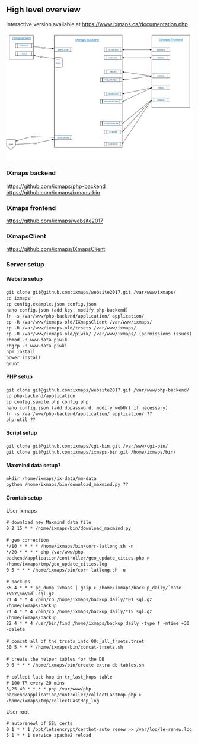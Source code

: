 ## High level overview

Interactive version available at https://www.ixmaps.ca/documentation.php
![IXmaps stack overview](./assets/imgs/stack-overview.png)

### IXmaps backend
https://github.com/ixmaps/php-backend
https://github.com/ixmaps/ixmaps-bin

### IXmaps frontend
https://github.com/ixmaps/website2017

### IXmapsClient
https://github.com/ixmaps/IXmapsClient

### Server setup
#### Website setup
```
git clone git@github.com:ixmaps/website2017.git /var/www/ixmaps/
cd ixmaps
cp config.example.json config.json
nano config.json (add key, modify php-backend)
ln -s /var/www/php-backend/application/ application/
cp -R /var/www/ixmaps-old/IXmapsClient /var/www/ixmaps/
cp -R /var/www/ixmaps-old/trsets /var/www/ixmaps/
cp -R /var/www/ixmaps-old/piwik/ /var/www/ixmaps/ (permissions issues)
chmod -R www-data piwik
chgrp -R www-data piwki
npm install
bower install
grunt
```

#### PHP setup
```
git clone git@github.com:ixmaps/website2017.git /var/www/php-backend/
cd php-backend/application
cp config.sample.php config.php
nano config.json (add dppassword, modify webUrl if necessary)
ln -s /var/www/php-backend/application/ application/ ??
php-util ??
```

#### Script setup
```
git clone git@github.com:ixmaps/cgi-bin.git /var/www/cgi-bin/
git clone git@github.com:ixmaps/ixmaps-bin.git /home/ixmaps/bin/
```

#### Maxmind data setup?
```
mkdir /home/ixmaps/ix-data/mm-data
python /home/ixmaps/bin/download_maxmind.py ??
```

#### Crontab setup
User ixmaps
```
# download new Maxmind data file
0 2 15 * * /home/ixmaps/bin/download_maxmind.py

# geo correction
*/10 * * * * /home/ixmaps/bin/corr-latlong.sh -n
*/20 * * * * php /var/www/php-backend/application/controller/geo_update_cities.php > /home/ixmaps/tmp/geo_update_cities.log
0 5 * * * /home/ixmaps/bin/corr-latlong.sh -u

# backups
35 4 * * * pg_dump ixmaps | gzip > /home/ixmaps/backup_daily/`date +\%Y\%m\%d`.sql.gz
21 4 * * 4 /bin/cp /home/ixmaps/backup_daily/*01.sql.gz /home/ixmaps/backup
21 4 * * 4 /bin/cp /home/ixmaps/backup_daily/*15.sql.gz /home/ixmaps/backup
22 4 * * 4 /usr/bin/find /home/ixmaps/backup_daily -type f -mtime +30 -delete

# concat all of the trsets into 00:_all_trsets.trset
30 5 * * * /home/ixmaps/bin/concat-trsets.sh

# create the helper tables for the DB
0 6 * * * /home/ixmaps/bin/create-extra-db-tables.sh

# collect last hop in tr_last_hops table
# 100 TR every 20 mins
5,25,40 * * * * php /var/www/php-backend/application/controller/collectLastHop.php > /home/ixmaps/tmp/collectLastHop_log
```
User root
```
# autorenewl of SSL certs
0 1 * * 1 /opt/letsencrypt/certbot-auto renew >> /var/log/le-renew.log
5 1 * * 1 service apache2 reload
```
